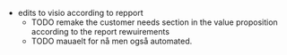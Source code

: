 - edits to visio according to repport
	- TODO remake the customer needs section in the value proposition according to the report rewuirements
	- TODO  mauaelt for nå men også automated.